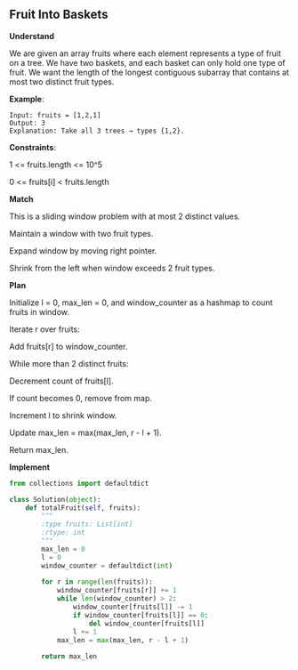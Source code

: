 ## Fruit Into Baskets
**Understand**

We are given an array fruits where each element represents a type of fruit on a tree. We have two baskets, and each basket can only hold one type of fruit. We want the length of the longest contiguous subarray that contains at most two distinct fruit types.

**Example**:
```
Input: fruits = [1,2,1]
Output: 3
Explanation: Take all 3 trees → types {1,2}.

```
**Constraints**:

1 <= fruits.length <= 10^5

0 <= fruits[i] < fruits.length

**Match**

This is a sliding window problem with at most 2 distinct values.

Maintain a window with two fruit types.

Expand window by moving right pointer.

Shrink from the left when window exceeds 2 fruit types.

**Plan**

Initialize l = 0, max_len = 0, and window_counter as a hashmap to count fruits in window.

Iterate r over fruits:

Add fruits[r] to window_counter.

While more than 2 distinct fruits:

Decrement count of fruits[l].

If count becomes 0, remove from map.

Increment l to shrink window.

Update max_len = max(max_len, r - l + 1).

Return max_len.

**Implement**
```py
from collections import defaultdict

class Solution(object):
    def totalFruit(self, fruits):
        """
        :type fruits: List[int]
        :rtype: int
        """
        max_len = 0
        l = 0
        window_counter = defaultdict(int)
        
        for r in range(len(fruits)):
            window_counter[fruits[r]] += 1
            while len(window_counter) > 2:
                window_counter[fruits[l]] -= 1
                if window_counter[fruits[l]] == 0:
                    del window_counter[fruits[l]]
                l += 1
            max_len = max(max_len, r - l + 1)
        
        return max_len
```